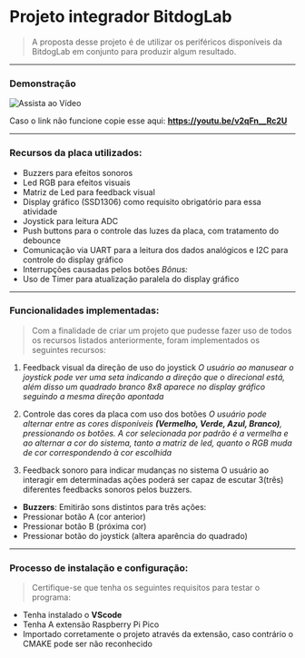 # Projeto integrador BitdogLab

> A proposta desse projeto é de utilizar os periféricos disponíveis da BitdogLab em conjunto para produzir algum resultado.

---
### Demonstração
![Assista ao Vídeo](https://youtu.be/v2qFn__Rc2U)

Caso o link não funcione copie esse aqui: **https://youtu.be/v2qFn__Rc2U**

---

### Recursos da placa utilizados:

- Buzzers para efeitos sonoros
- Led RGB para efeitos visuais
- Matriz de Led para feedback visual
- Display gráfico (SSD1306) como requisito obrigatório para essa atividade
- Joystick para leitura ADC
- Push buttons para o controle das luzes da placa, com tratamento do debounce
- Comunicação via UART para a leitura dos dados analógicos e I2C para controle do display gráfico
- Interrupções causadas pelos botões
  _Bônus:_
- Uso de Timer para atualização paralela do display gráfico

---

### Funcionalidades implementadas:

> Com a finalidade de criar um projeto que pudesse fazer uso de todos os recursos listados anteriormente, foram implementados os seguintes recursos:

1.  Feedback visual da direção de uso do joystick
    _O usuário ao manusear o joystick pode ver uma seta indicando a direção que o direcional está, além disso um quadrado branco 8x8 aparece no display gráfico seguindo a mesma direção apontada_

2.  Controle das cores da placa com uso dos botões
    _O usuário pode alternar entre as cores disponíveis **(Vermelho, Verde, Azul, Branco)**, pressionando os botões. A cor selecionada por padrão é a vermelha e ao alternar a cor do sistema, tanto a matriz de led, quanto o RGB muda de cor correspondendo à cor escolhida_

3.  Feedback sonoro para indicar mudanças no sistema
    O usuário ao interagir em determinadas ações poderá ser capaz de escutar 3(três) diferentes feedbacks sonoros pelos buzzers.

- **Buzzers**: Emitirão sons distintos para três ações:
- Pressionar botão A (cor anterior)
- Pressionar botão B (próxima cor)
- Pressionar botão do joystick (altera aparência do quadrado)

---

### Processo de instalação e configuração:

> Certifique-se que tenha os seguintes requisitos para testar o programa:

- Tenha instalado o **VScode**
- Tenha A extensão Raspberry Pi Pico
- Importado corretamente o projeto através da extensão, caso contrário o CMAKE pode ser não reconhecido
